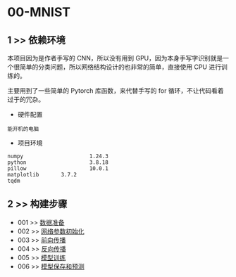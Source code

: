# 00-MNIST

## 1 >> 依赖环境

本项目因为是作者手写的 CNN，所以没有用到 GPU，因为本身手写字识别就是一个很简单的分类问题，所以网络结构设计的也非常的简单，直接使用 CPU 进行训练的。

主要用到了一些简单的 Pytorch 库函数，来代替手写的 for 循环，不让代码看着过于的冗杂。

- 硬件配置

```
能开机的电脑
```

- 项目环境
```
numpy                     1.24.3
python                    3.8.18
pillow                    10.0.1
matplotlib       3.7.2
tqdm
```

## 2 >> 构建步骤

- 001 >> [数据准备](https://github.com/fangqing408/00-MNIST/blob/master/recognition/001.md)
- 002 >> [网络参数初始化](https://github.com/fangqing408/00-MNIST/blob/master/recognition/002.md)
- 003 >> [前向传播](https://github.com/fangqing408/00-MNIST/blob/master/recognition/003.md)
- 004 >> [反向传播](https://github.com/fangqing408/00-MNIST/blob/master/recognition/004.md)
- 005 >> [模型训练](https://github.com/fangqing408/00-MNIST/blob/master/recognition/005.md)
- 006 >> [模型保存和预测](https://github.com/fangqing408/00-MNIST/blob/master/recognition/006.md)

